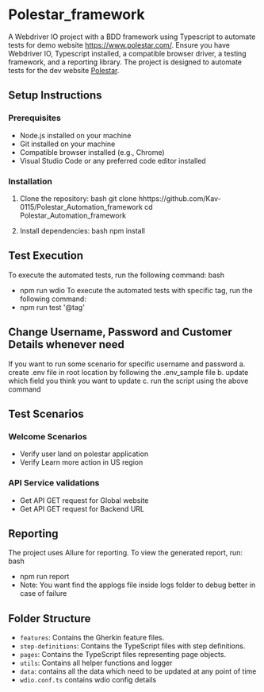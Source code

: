 # Polestar_framework

A Webdriver IO project with a BDD framework using Typescript  to automate tests for demo website https://www.polestar.com/. Ensure you have Webdriver IO, Typescript installed, a compatible browser driver, a testing framework, and a reporting library.
The project is designed to automate tests for the dev website [Polestar](https://www.polestar.com/).

## Setup Instructions

### Prerequisites
- Node.js installed on your machine
- Git installed on your machine
- Compatible browser installed (e.g., Chrome)
- Visual Studio Code or any preferred code editor installed

### Installation
1. Clone the repository:
   bash
   git clone hhttps://github.com/Kav-0115/Polestar_Automation_framework cd Polestar_Automation_framework
   

2. Install dependencies:
   bash
   npm install
   

## Test Execution

To execute the automated tests, run the following command:
bash
- npm run wdio
To execute the automated tests with specific tag, run the following command:
- npm run test '@tag'

## Change Username, Password and Customer Details whenever need
If you want to run some scenario for specific username and password 
a. create .env file in root location by following the .env_sample file
b. update which field you think you want to update
c. run the script using the above command

## Test Scenarios

### Welcome Scenarios
- Verify user land on polestar application 
- Verify Learn more action in US region 

### API Service validations 
- Get API GET request for Global website
- Get API GET request for Backend URL

## Reporting

The project uses Allure for reporting. To view the generated report, run:
bash
- npm run report
- Note: You want find the applogs file inside logs folder to debug better in case of failure


## Folder Structure

- `features`: Contains the Gherkin feature files.
- `step-definitions`: Contains the TypeScript files with step definitions.
- `pages`: Contains the TypeScript files representing page objects.
- `utils`: Contains all helper functions and logger
- `data`: contains all the data which need to be updated at any point of time
- `wdio.conf.ts` contains wdio config details
